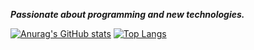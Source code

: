 ***Passionate about programming and new technologies.***

[![Anurag's GitHub stats](https://github-readme-stats.vercel.app/api?username=PierreOliveira1&show_icons=true&theme=dracula&custom_title=Pierre%20Oliveira&height=120rem)](https://github.com/anuraghazra/github-readme-stats)
[![Top Langs](https://github-readme-stats.vercel.app/api/top-langs/?username=PierreOliveira1&layout=compact&theme=dracula&height=120rem)](https://github.com/anuraghazra/github-readme-stats)
<!--
**PierreOliveira1/PierreOliveira1** is a ✨ _special_ ✨ repository because its `README.md` (this file) appears on your GitHub profile.

Here are some ideas to get you started:

- 🔭 I’m currently working on ...
- 🌱 I’m currently learning ...
- 👯 I’m looking to collaborate on ...
- 🤔 I’m looking for help with ...
- 💬 Ask me about ...
- 📫 How to reach me: ...
- 😄 Pronouns: ...
- ⚡ Fun fact: ...
-->
